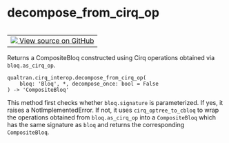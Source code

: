 # decompose_from_cirq_op


<table class="tfo-notebook-buttons tfo-api nocontent" align="left">
<td>
  <a target="_blank" href="https://github.com/quantumlib/cirq-qubitization/blob/main/qualtran/cirq_interop/_cirq_to_bloq.py#L371-L399">
    <img src="https://www.tensorflow.org/images/GitHub-Mark-32px.png" />
    View source on GitHub
  </a>
</td>
</table>



Returns a CompositeBloq constructed using Cirq operations obtained via `bloq.as_cirq_op`.


<pre class="devsite-click-to-copy prettyprint lang-py tfo-signature-link">
<code>qualtran.cirq_interop.decompose_from_cirq_op(
    bloq: 'Bloq', *, decompose_once: bool = False
) -> 'CompositeBloq'
</code></pre>



<!-- Placeholder for "Used in" -->

This method first checks whether `bloq.signature` is parameterized. If yes, it raises a
NotImplementedError. If not, it uses `cirq_optree_to_cbloq` to wrap the operations obtained
from `bloq.as_cirq_op` into a `CompositeBloq` which has the same signature as `bloq` and returns
the corresponding `CompositeBloq`.